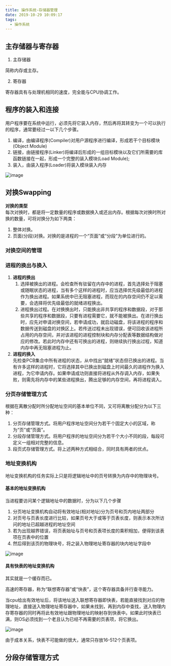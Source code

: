 ```yaml
---
title: 操作系统-存储器管理
date: 2019-10-29 10:09:17
tags:
  - 操作系统
---
```



## 主存储器与寄存器

1. 主存储器

简称内存或主存。

2. 寄存器

寄存器具有与处理机相同的速度，完全能与CPU协调工作。

## 程序的装入和连接

用户程序要在系统中运行，必须先将它装入内存，然后再将其转变为一个可以执行的程序，通常要经过一以下几个步骤。
1. 编译，由编译程序(Compiler)对用户源程序进行编译，形成若干个目标模块(Object Module)
2. 链接，由链接程序(Linker)将编译后形成的一组目标模块以及它们所需要的库函数链接在一起，形成一个完整的装入模块(Load Module);
3. 装入，由装入程序(Loader)将装入模块装入内存

![image](https://user-images.githubusercontent.com/38010908/67143611-be6c4800-f29f-11e9-87a2-de71d1eaad5c.png)


## 对换Swapping


**对换的类型**  
每次对换时，都是将一定数量的程序或数据换入或还出内存。根据每次对换时所对换的数量，可将对换分为如下两类：
1. 整体对换。
2. 页面(分段)对换。对换的是进程的一个“页面”或“分段”为单位进行的。

### 对换空间的管理

### 进程的换出与换入

1. **进程的换出**
    1. 选择被换出的进程。会检查所有驻留在内存中的进程，首先选择处于阻塞或随眠状态的进程，当有多个这样的进程时，应当选择优先级最低的进程作为换出进程。如果系统中已无阻塞进程，而现在的内存空间仍不足以需要，会选择将优先级最低的就绪进程换出。
    2. 进程换出过程。在对换换出时，只能换出非共享的程序和数据段，对于那些共享的程序和数据段，只要有进程需要它，就不能被换出。在进行换出时，应先对申请对换空间，若申请成功，就启动磁盘，将该进程的程序和数据传送到磁盘的对换区上。若传送过程未出现错误，便可回收该进程所占用的内存空间，并对该进程的进程控制块和内存分配表等数据结构做对应的修改。若此时内存中还有可换出的进程，则继续执行换出过程，知道内存中再无阻塞进程为止。
2. **进程的换入**  
先检查PCB集合中所有进程的状态，从中找出“就绪”状态但已换出的进程。当有许多这样的进程时，它将选择其中已换出到磁盘上时间最久的进程作为换入进程，为它申请内存。如果申请成功则直接将进程从外存调入内存，如果失败，则需先将内存中的某些进程换出，腾出足够的内存空间，再将进程调入。

### 分页存储管理方式
根据在离散分配时所分配地址空间的基本单位不同，又可将离散分配分为以下三种：
1. 分页存储管理方式。将用户程序地址空间分为若干个固定大小的区域，称为“页”或“页面”。
2. 分段存储管理方式。将用户程序的地址空间分为若干个大小不同的段，每段可定义一组相对完整的信息。
3. 段页式存储管理方式。将上述两种方式相结合，同时具有两者的优点。



### 地址变换机构

地址变换机构的任务实际上只是将逻辑地址中的页号转换为内存中的物理块号。

#### 基本的地址变换机构

当进程要访问某个逻辑地址中的数据时，分为以下几个步骤
1. 分页地址变换机构自动将有效地址(相对地址)分为页号和页内地址两部分
2. 对页号与页表长度进行比较，如果页号大于或等于页表长度，则表示本次所访问的地址已超越进程的地址空间
3. 若为出现越界错误，将页表始址与页号和页表项长度的乘积相加，便得到该表项在页表中的位置
4. 然后得到该页的物理块号，将之装入物理地址寄存器的块内地址字段中

![image](https://user-images.githubusercontent.com/38010908/67351335-d8e44100-f57f-11e9-9129-55d6f650c5a9.png)

#### 具有快表的地址变换机构
其实就是一个缓存而已。

高速的寄存器，称为“联想寄存器”或“快表”，这个寄存器具备并行查寻能力。  

当cpu给出有效地址后，将该地址送入联想寄存器即快表，若能直接找到对应的物理地址，直接送入物理地址寄存器中，如果未找到，再到内存中查找，送入物理内存寄存器的同时再将此有效地址跟物理地址的映射存到快表中。如果此时快表已满，则OS必须找到一个老且认为已经不再需要的页表项，将它换出。

![image](https://user-images.githubusercontent.com/38010908/67352190-eb5f7a00-f581-11e9-9acd-1b31149ab6c7.png)

由于成本关系，快表不可能做的很大，通常只存放16-512个页表项。

## 分段存储管理方式




